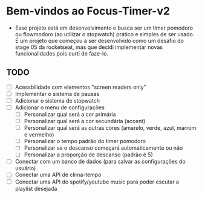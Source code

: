 # Bem-vindos ao Focus-Timer-v2

- Esse projeto está em desenvolvimento e busca ser um timer pomodoro ou flowmodoro (ao utilizar o stopwatch) prático e simples de ser usado. É um projeto que começou a ser desenvolvido como um desafio do stage 05 da rocketseat, mas que decidi implementar novas funcionalidades pois curti de faze-lo.

## TODO
- [ ] Acessbilidade com elementos "screen readers only"
- [ ] Implementar o sistema de pausas
- [ ] Adicionar o sistema de stopwatch
- [ ] Adicionar o menu de configurações
  - [ ] Personalizar qual será a cor primária
  - [ ] Personalizar qual será a cor secundária (accent)
  - [ ] Personalizar qual será as outras cores (amarelo, verde, azul, marrom e vermelho)
  - [ ] Personalizar o tempo padrão do timer pomodoro
  - [ ] Personalizar se o descanso começará automaticamente ou não
  - [ ] Personalizar a proporção de descanso (padrão é 5)
- [ ] Conectar com um banco de dados (para salvar as configurações do usuário)
- [ ] Conectar uma API de clima-tempo
- [ ] Conectar uma API do spotify/youtube music para poder escutar a playlist desejada